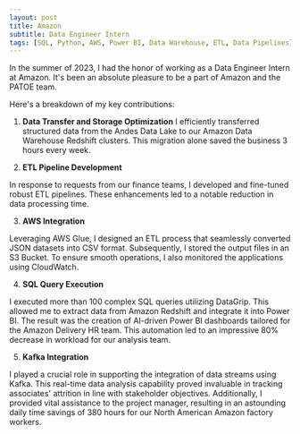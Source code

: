 ```yaml
---
layout: post
title: Amazon
subtitle: Data Engineer Intern
tags: [SQL, Python, AWS, Power BI, Data Warehouse, ETL, Data Pipelines]
---
```

In the summer of 2023, I had the honor of working as a Data Engineer Intern at Amazon. It's been an absolute pleasure to be a part of Amazon and the PATOE team. 

Here's a breakdown of my key contributions:

1. **Data Transfer and Storage Optimization**
I efficiently transferred structured data from the Andes Data Lake to our Amazon Data Warehouse Redshift clusters. This migration alone saved the business 3 hours every week.

2. **ETL Pipeline Development**

In response to requests from our finance teams, I developed and fine-tuned robust ETL pipelines. These enhancements led to a notable reduction in data processing time.

3. **AWS Integration**

Leveraging AWS Glue, I designed an ETL process that seamlessly converted JSON datasets into CSV format. Subsequently, I stored the output files in an S3 Bucket. To ensure smooth operations, I also monitored the applications using CloudWatch.

4. **SQL Query Execution**

I executed more than 100 complex SQL queries utilizing DataGrip. This allowed me to extract data from Amazon Redshift and integrate it into Power BI. The result was the creation of AI-driven Power BI dashboards tailored for the Amazon Delivery HR team. This automation led to an impressive 80% decrease in workload for our analysis team.

5. **Kafka Integration**

I played a crucial role in supporting the integration of data streams using Kafka. This real-time data analysis capability proved invaluable in tracking associates' attrition in line with stakeholder objectives. Additionally, I provided vital assistance to the project manager, resulting in an astounding daily time savings of 380 hours for our North American Amazon factory workers.







